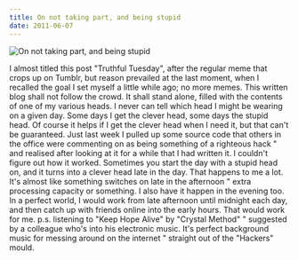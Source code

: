 ```yaml
---
title: On not taking part, and being stupid
date: 2011-06-07
---
```


![On not taking part, and being stupid](https://source.unsplash.com/_nRpqIBM40Q/1600x900)

I almost titled this post "Truthful Tuesday", after the regular meme that crops up on Tumblr, but reason prevailed at the last moment, when I recalled the goal I set myself a little while ago; no more memes. This written blog shall not follow the crowd. It shall stand alone, filled with the contents of one of my various heads. I never can tell which head I might be wearing on a given day. Some days I get the clever head, some days the stupid head. Of course it helps if I get the clever head when I need it, but that can't be guaranteed. Just last week I pulled up some source code that others in the office were commenting on as being something of a righteous hack " and realised after looking at it for a while that I had written it. I couldn't figure out how it worked. Sometimes you start the day with a stupid head on, and it turns into a clever head late in the day. That happens to me a lot. It's almost like something switches on late in the afternoon " extra processing capacity or something. I also have it happen in the evening too. In a perfect world, I would work from late afternoon until midnight each day, and then catch up with friends online into the early hours. That would work for me. p.s. listening to "Keep Hope Alive" by "Crystal Method" " suggested by a colleague who's into his electronic music. It's perfect background music for messing around on the internet " straight out of the "Hackers" mould.
